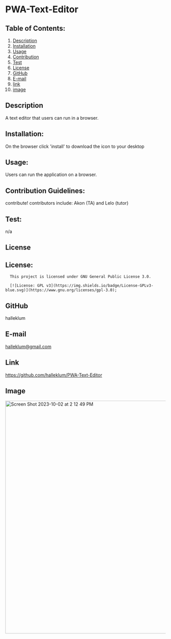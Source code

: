 # PWA-Text-Editor

## Table of Contents:
1. [Description](#description) 
2. [Installation](#Installation)
3. [Usage](#Usage)  
4. [Contribution](#Contribution)
5. [Test](#Test)
6. [License](#License)
7. [GitHub](#GitHub)
8. [E-mail](#E-mail)
9. [link](#link)
10. [image](#image)

## Description
A text editor that users can run in a browser.
  
## Installation:
On the browser click 'install' to download the icon to your desktop
  
## Usage:
Users can run the application on a browser.
  
## Contribution Guidelines:
contribute!
contributors include: Akon (TA) and Lelo (tutor)
  
## Test:
n/a
  
## License
## License:
      
      This project is licensed under GNU General Public License 3.0.
      
      [![License: GPL v3](https://img.shields.io/badge/License-GPLv3-blue.svg)](https://www.gnu.org/licenses/gpl-3.0);
      
  
## GitHub
halleklum
    
## E-mail
halleklum@gmail.com

## Link
https://github.com/halleklum/PWA-Text-Editor

## Image
<img width="728" alt="Screen Shot 2023-10-02 at 2 12 49 PM" src="https://github.com/halleklum/PWA-Text-Editor/assets/128300265/1bf514da-74a0-457b-92ee-bef1c9f2a65f">


